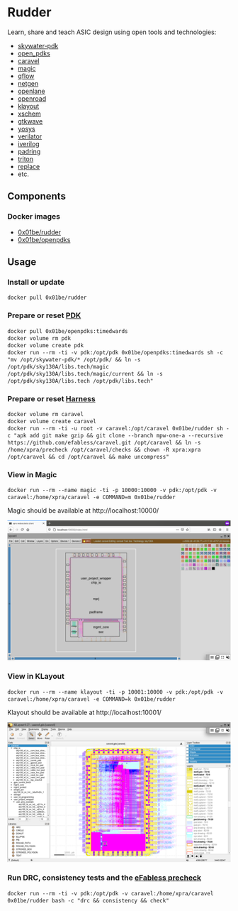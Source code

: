 # Rudder

Learn, share and teach ASIC design using open tools and technologies:

 - [skywater-pdk](https://skywater-pdk.readthedocs.io/)
 - [open_pdks](http://www.opencircuitdesign.com/open_pdks/)
 - [caravel](https://github.com/efabless/caravel/)
 - [magic](http://opencircuitdesign.com/magic/)
 - [qflow](http://opencircuitdesign.com/qflow/)
 - [netgen](http://opencircuitdesign.com/netgen/)
 - [openlane](https://github.com/efabless/openlane/)
 - [openroad](https://theopenroadproject.org/)
 - [klayout](https://www.klayout.de/)
 - [xschem](http://repo.hu/projects/xschem/)
 - [gtkwave](http://gtkwave.sourceforge.net/)
 - [yosys](http://www.clifford.at/yosys/)
 - [verilator](https://www.veripool.org/wiki/verilator)
 - [iverilog](http://iverilog.icarus.com/)
 - [padring](https://github.com/YosysHQ/padring)
 - [triton](https://github.com/The-OpenROAD-Project/TritonRoute)
 - [replace](https://github.com/The-OpenROAD-Project/RePlAce)
 - etc.

## Components

### Docker images

 - [0x01be/rudder](https://hub.docker.com/r/0x01be/rudder/)
 - [0x01be/openpdks](https://hub.docker.com/r/0x01be/openpdks/) 

## Usage

### Install or update

```
docker pull 0x01be/rudder
```

### Prepare or reset [PDK](https://skywater-pdk.readthedocs.io/)

```
docker pull 0x01be/openpdks:timedwards
docker volume rm pdk
docker volume create pdk
docker run --rm -ti -v pdk:/opt/pdk 0x01be/openpdks:timedwards sh -c "mv /opt/skywater-pdk/* /opt/pdk/ && ln -s /opt/pdk/sky130A/libs.tech/magic /opt/pdk/sky130A/libs.tech/magic/current && ln -s /opt/pdk/sky130A/libs.tech /opt/pdk/libs.tech"
```

### Prepare or reset [Harness](https://github.com/efabless/caravel/)

```
docker volume rm caravel
docker volume create caravel
docker run --rm -ti -u root -v caravel:/opt/caravel 0x01be/rudder sh -c "apk add git make gzip && git clone --branch mpw-one-a --recursive https://github.com/efabless/caravel.git /opt/caravel && ln -s /home/xpra/precheck /opt/caravel/checks && chown -R xpra:xpra /opt/caravel && cd /opt/caravel && make uncompress"
```

### View in Magic

```
docker run --rm --name magic -ti -p 10000:10000 -v pdk:/opt/pdk -v caravel:/home/xpra/caravel -e COMMAND=m 0x01be/rudder
```

Magic should be available at http://localhost:10000/

![Magic screenshot](screenshots/magic.png)

### View in KLayout

```
docker run --rm --name klayout -ti -p 10001:10000 -v pdk:/opt/pdk -v caravel:/home/xpra/caravel -e COMMAND=k 0x01be/rudder
```

Klayout should be available at http://localhost:10001/

![KLayout screenshot](screenshots/klayout.png)

### Run DRC, consistency tests and the [eFabless precheck](https://github.com/efabless/open_mpw_precheck)

```
docker run --rm -ti -v pdk:/opt/pdk -v caravel:/home/xpra/caravel 0x01be/rudder bash -c "drc && consistency && check"
```

